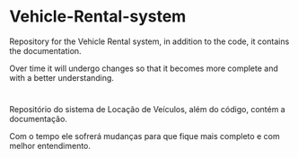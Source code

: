 # Vehicle-Rental-system

Repository for the Vehicle Rental system, in addition to the code, it contains the documentation.

Over time it will undergo changes so that it becomes more complete and with a better understanding.

#

Repositório do sistema de Locação de Veículos, além do código, contém a documentação.

Com o tempo ele sofrerá mudanças para que fique mais completo e com melhor entendimento.
#
